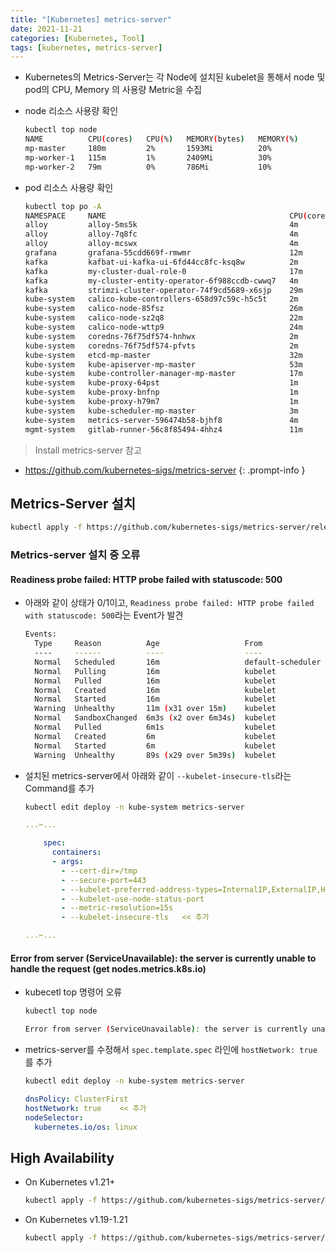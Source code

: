 ```yaml
---
title: "[Kubernetes] metrics-server"
date: 2021-11-21
categories: [Kubernetes, Tool]
tags: [kubernetes, metrics-server]
---
```


- Kubernetes의 Metrics-Server는 각 Node에 설치된 kubelet을 통해서 node 및 pod의 CPU, Memory 의 사용량 Metric을 수집

- node 리소스 사용량 확인

  ```bash
  kubectl top node
  NAME          CPU(cores)   CPU(%)   MEMORY(bytes)   MEMORY(%)
  mp-master     180m         2%       1593Mi          20%
  mp-worker-1   115m         1%       2409Mi          30%
  mp-worker-2   79m          0%       786Mi           10%
  ```

- pod 리소스 사용량 확인

  ```bash
  kubectl top po -A
  NAMESPACE     NAME                                         CPU(cores)   MEMORY(bytes)
  alloy         alloy-5ms5k                                  4m           49Mi
  alloy         alloy-7q8fc                                  4m           49Mi
  alloy         alloy-mcswx                                  4m           49Mi
  grafana       grafana-55cdd669f-rmwmr                      12m          80Mi
  kafka         kafbat-ui-kafka-ui-6fd44cc8fc-ksq8w          2m           426Mi
  kafka         my-cluster-dual-role-0                       17m          886Mi
  kafka         my-cluster-entity-operator-6f988ccdb-cwwq7   4m           434Mi
  kafka         strimzi-cluster-operator-74f9cd5689-x6sjp    29m          275Mi
  kube-system   calico-kube-controllers-658d97c59c-h5c5t     2m           22Mi
  kube-system   calico-node-85fsz                            26m          104Mi
  kube-system   calico-node-sz2q8                            22m          104Mi
  kube-system   calico-node-wttp9                            24m          104Mi
  kube-system   coredns-76f75df574-hnhwx                     2m           18Mi
  kube-system   coredns-76f75df574-pfvts                     2m           17Mi
  kube-system   etcd-mp-master                               32m          55Mi
  kube-system   kube-apiserver-mp-master                     53m          329Mi
  kube-system   kube-controller-manager-mp-master            17m          53Mi
  kube-system   kube-proxy-64pst                             1m           22Mi
  kube-system   kube-proxy-bnfnp                             1m           22Mi
  kube-system   kube-proxy-h79m7                             1m           22Mi
  kube-system   kube-scheduler-mp-master                     3m           22Mi
  kube-system   metrics-server-596474b58-bjhf8               4m           23Mi
  mgmt-system   gitlab-runner-56c8f85494-4hhz4               11m          78Mi
  ```

> Install metrics-server 참고
- <https://github.com/kubernetes-sigs/metrics-server>
{: .prompt-info }

## Metrics-Server 설치

```bash
kubectl apply -f https://github.com/kubernetes-sigs/metrics-server/releases/latest/download/components.yaml
```

### Metrics-server 설치 중 오류

#### Readiness probe failed: HTTP probe failed with statuscode: 500

- 아래와 같이 상태가 0/1이고, `Readiness probe failed: HTTP probe failed with statuscode: 500`라는 Event가 발견

  ```bash
  Events:
    Type     Reason          Age                   From               Message
    ----     ------          ----                  ----               -------
    Normal   Scheduled       16m                   default-scheduler  Successfully assigned kube-system/metrics-server-75bf97fcc9-xhrnz to mp-worker-2
    Normal   Pulling         16m                   kubelet            Pulling image "registry.k8s.io/metrics-server/metrics-server:v0.7.2"
    Normal   Pulled          16m                   kubelet            Successfully pulled image "registry.k8s.io/metrics-server/metrics-server:v0.7.2" in 14.31s (14.31s including waiting)
    Normal   Created         16m                   kubelet            Created container: metrics-server
    Normal   Started         16m                   kubelet            Started container metrics-server
    Warning  Unhealthy       11m (x31 over 15m)    kubelet            Readiness probe failed: HTTP probe failed with statuscode: 500
    Normal   SandboxChanged  6m3s (x2 over 6m34s)  kubelet            Pod sandbox changed, it will be killed and re-created.
    Normal   Pulled          6m1s                  kubelet            Container image "registry.k8s.io/metrics-server/metrics-server:v0.7.2" already present on machine
    Normal   Created         6m                    kubelet            Created container: metrics-server
    Normal   Started         6m                    kubelet            Started container metrics-server
    Warning  Unhealthy       89s (x29 over 5m39s)  kubelet            Readiness probe failed: HTTP probe failed with statuscode: 500
  ```

- 설치된 metrics-server에서 아래와 같이 `--kubelet-insecure-tls`라는 Command를 추가

  ```bash
  kubectl edit deploy -n kube-system metrics-server 
  ```

  ```yaml
  ...✂...

      spec:
        containers:
        - args:
          - --cert-dir=/tmp
          - --secure-port=443
          - --kubelet-preferred-address-types=InternalIP,ExternalIP,Hostname
          - --kubelet-use-node-status-port
          - --metric-resolution=15s
          - --kubelet-insecure-tls   << 추가

  ...✂...
  ```

#### Error from server (ServiceUnavailable): the server is currently unable to handle the request (get nodes.metrics.k8s.io)
 
- kubecetl top 명령어 오류

  ```bash
  kubectl top node

  Error from server (ServiceUnavailable): the server is currently unable to handle the request (get nodes.metrics.k8s.io)
  ```

- metrics-server를 수정해서 `spec.template.spec` 라인에 `hostNetwork: true` 를 추가

  ```bash
  kubectl edit deploy -n kube-system metrics-server 
  ```

  ```yaml
  dnsPolicy: ClusterFirst
  hostNetwork: true    << 추가
  nodeSelector:
    kubernetes.io/os: linux
  ```

## High Availability

- On Kubernetes v1.21+

  ```bash
  kubectl apply -f https://github.com/kubernetes-sigs/metrics-server/releases/latest/download/high-availability-1.21+.yaml
  ```

- On Kubernetes v1.19-1.21

  ```bash
  kubectl apply -f https://github.com/kubernetes-sigs/metrics-server/releases/latest/download/high-availability.yaml
  ```